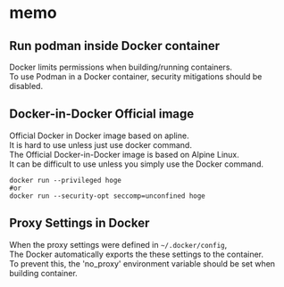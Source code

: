 # memo

## Run podman inside Docker container

Docker limits permissions when building/running containers.\
To use Podman in a Docker container, security mitigations should be disabled.

## Docker-in-Docker Official image

Official Docker in Docker image based on apline.\
It is hard to use unless just use docker command.\
The Official Docker-in-Docker image is based on Alpine Linux.\
It can be difficult to use unless you simply use the Docker command.

```shell
docker run --privileged hoge
#or
docker run --security-opt seccomp=unconfined hoge
```

## Proxy Settings in Docker

When the proxy settings were defined in `~/.docker/config`,\
The Docker automatically exports the these settings to the container. \
To prevent this, the 'no_proxy' environment variable should be set when building container.
